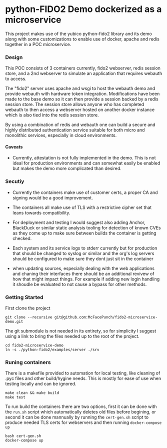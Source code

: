 # python-FIDO2 Demo dockerized as a microservice

This project makes use of the yubico python-fido2 library and its demo along
with some customizations to enable use of docker, apache and redis together 
in a POC microservice.

### Design

This POC consists of 3 containers currently, fido2 webserver, redis session
store, and a 2nd webserver to simulate an application that requires webauth
to access.

The "fido2" server uses apache and wsgi to host the webauth demo and provide 
webauth with hardware token integration. Modifications have been made to the 
base demo so it can then provide a session backed by a redis session store.
The session store allows anyone who has completed webauth to then access a 
webserver hosted on another docker instance which is also tied into the redis
session store.

By using a combination of redis and webauth one can build a secure and highly
distributed authentication service suitable for both micro and monolithic 
services, especially in cloud environments.

#### Caveats 

- Currently, attestation is not fully implemented in the demo. This is not ideal 
for production environments and can somewhat easily be enabled but makes the demo
  more complicated than desired.
  
### Secutiy

- Currently the containers make use of customer certs, a proper CA and signing would be a good improvement.

- The containers all make use of TLS with a restrictive cipher set that leans towards compatibility.

- For deployment and testing I would suggest also adding Anchor, BlackDuck or similar static analysis tooling for
  detection of known CVEs as they come up to make sure between builds the container is getting checked.
  
- Each system and its service logs to stderr currently but for production that should be changed to syslog or similar
  and the org's log servers should be configured to make sure they dont just sit in the container
  
- when updating sources, especially dealing with the web applications and chaning their interfaces there should
  be an additional revivew of how that might impact things. For example if adding new login handling it shoudle be 
  evaluated to not cause a bypass for other methods.

### Getting Started

First clone the project

```
git clone --recursive git@github.com:McFacePunch/fido2-microservice-demo.git
```

The git submodule is not needed in its entirety, so for simplicity I suggest 
using a link to bring the files needed up to the root of the project.

```
cd fido2-microservice-demo
ln -s ./python-fido2/examples/server ./srv
```

### Runing containers

There is a makefile provided to automation for local testing, like cleaning of .pyc 
files and other build/hygine needs. This is mostly for ease of use when testing
locally and can be ignored.
```
make clean && make build
make test
```

To run build the containers there are two options, first it can be done with the
`run.sh` script which automatically deletes old files before begining, or second
it can be done mannually by running the `cert-gen.sh` script to produce needed
TLS certs for webservers and then running `docker-compose up`
```
bash cert-gen.sh
docker-compose up
```
